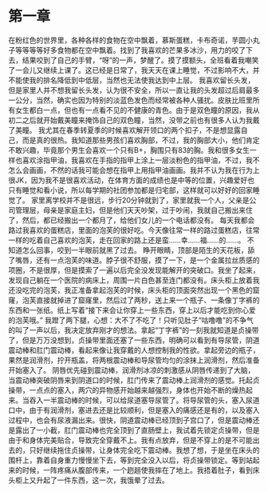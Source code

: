# 第一章
在粉红色的世界里，各种各样的食物在空中飘着，慕斯蛋糕，卡布奇诺，芋圆小丸子等等等等好多食物都在空中飘着。找到了我喜欢的芒果多冰沙，用力的咬了下去，结果咬到了自己的手臂，“呀”的一声，梦醒了。摸了摸额头，全班看着我嘲笑了一会儿又继续上课了。这已经是日常了，我天天在课上睡觉，不过影响不大，并不能使我的排名降低到中低层，当然也无法使我达到中上层。
我喜欢留长头发，但是家里人并不想我留长头发，认为很不安全，所以一直让我的头发超过后肩最多一公分，当然，确实也因为特别的淡蓝色发色而经常被各种人骚扰。皮肤比班里所有女生都白一点，但也有一点看不见的不健康的青色。由于是双色瞳的原因，我从初二之后就开始戴美瞳来掩饰自己的双色瞳，当然，没带之前也有很多人认为我戴了美瞳。
我尤其在春季转夏季的时候喜欢解开领口的两个扣子，不是想显露自己，而是真的很热。我知道那些男孩们喜欢胸部，不过，我的胸部大小，他们肯定不敢兴趣，毕竟那个男生会喜欢一个只有B+，胸围只有83的胸。我和很多女生一样也喜欢涂指甲油，我喜欢在手指的指甲上涂上一层淡粉色的指甲油，不过，我不怎么会画画，不然的话我可能会想在指甲上用指甲油画画。我并不认为我在行为上很JK，因为我不是很喜欢活动，在体育方面的成绩也是中等的位置，兴趣爱好也只有睡觉和看小说，所以每学期的社团参加都是归宅部，这样就可以好好的回家睡觉了。
家里离学校并不是很远，步行20分钟就到了，家里就我一个人，父亲是公司管理层，母亲是家庭主妇，但是他们天天吵架，过于吵闹，我就自己搬出来住了，然后，都已经搬出一个都月了，给他们女儿的一个电话都没有。
每天我都会路过我喜欢的蛋糕店，里面的泡芙的很好吃。今天像往常一样的路过蛋糕店，往常一样的吃着自己喜欢的泡芙，走在回家的路上还是蛮……幸……福……的……。
不知道怎么回事，咬到一半眼前就黑了过去。
睁开眼睛，顶部是陌生的天花板，舔了嘴唇，还有一点泡芙的味道。脖子很不舒服，摸了一下，是一个金属拉丝质感的项圈，不是很厚，但是摸索了一遍以后完全没发现能解开的突破口。我坐了起来，发现自己躺在一个医院的病床上，周围一片白色甚至连门都没有。床头柜上放着我还没吃完的泡芙，我正准备拿起泡芙的时候，床头柜的顶面突然出现一个黑色的窟窿，泡芙直接就掉进了窟窿里，然后过了两秒，送上来一个瓶子、一条像丁字裤的东西和一张纸。纸上写着“接下来会让你穿上一些东西，穿上以后才能吃到你心爱的泡芙哦。”
我蹬了两下腿，心想：大不了不吃了！只听见肚子“咕噜噜”的不争气的叫了一声以后，我决定放弃刚才的想法。拿起“丁字裤”的一刻我就知道是贞操带了，但是万万没想到，贞操带里面还塞了一些东西，明确可以看到有导尿管，阴道震动棒和肛门震动棒，看起来像让我穿戴的人想控制我的性欲。拿起旁边的瓶子，果然是润滑剂，拧开瓶盖，将两根震动棒和导尿管均匀的涂抹上润滑剂，然后准备开始塞入了。
阴唇优先碰到震动棒，润滑剂冰凉的刺激感从阴唇传递到了大脑，当震动棒突破阴唇来到阴道口的时候，肛门传来了震动棒上润滑剂的感觉。托起贞操带，一点点的塞入，两穴的异物感开始越来越强烈，身体也开始不断的燥热起来。当吞入一半震动棒的时候，可以给尿道塞导尿管了。将导尿管的头，塞入尿道口中，由于有润滑剂，塞进去还是比较顺利，但是塞入的痛感还是有的，以及塞入过程中，也会有尿液漏出来。很快，阴道震动棒已经顶到子宫口了，但是震动棒还是露出了一小截，肛门震动棒也完全顶到了直肠壁上，我试着先锁定贞操带，但是由于和身体完美贴合，导致完全穿戴不上。我有点放弃，但是不穿上的是不可能出去的，只好继续拖住贞操带，让身体完全吃下震动棒。我想了想，于是坐在床头的围杆上，靠着自身重力慢慢坐下去，等到完全没入以后，将贞操带锁定。等到站起来的时候，一阵疼痛从腹部传来，一个趔趄使我摔在了地上。我捂着肚子，看到床头柜上又升起了一件东西，这一次，我饿晕了过去。
